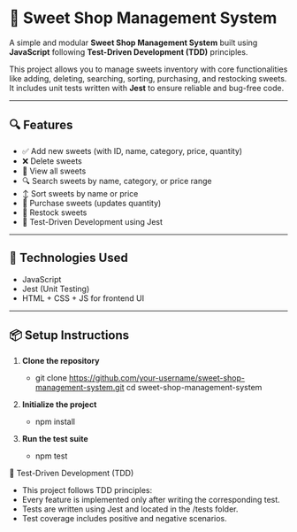 # 🧁 Sweet Shop Management System

A simple and modular **Sweet Shop Management System** built using **JavaScript** following **Test-Driven Development (TDD)** principles.

This project allows you to manage sweets inventory with core functionalities like adding, deleting, searching, sorting, purchasing, and restocking sweets. It includes unit tests written with **Jest** to ensure reliable and bug-free code.

---

## 🔍 Features

- ✅ Add new sweets (with ID, name, category, price, quantity)
- ❌ Delete sweets
- 📄 View all sweets
- 🔍 Search sweets by name, category, or price range
- ↕️ Sort sweets by name or price
- 🛒 Purchase sweets (updates quantity)
- 🔁 Restock sweets
- 🧪 Test-Driven Development using Jest

---

## 📁 Technologies Used

- JavaScript
- Jest (Unit Testing)
- HTML + CSS + JS for frontend UI

---

## 📦 Setup Instructions

1. **Clone the repository**
   - git clone https://github.com/your-username/sweet-shop-management-system.git
   cd sweet-shop-management-system
   
2. **Initialize the project**
   - npm install

4. **Run the test suite**
   - npm test

🧪 Test-Driven Development (TDD)
- This project follows TDD principles:
- Every feature is implemented only after writing the corresponding test.
- Tests are written using Jest and located in the /tests folder.
- Test coverage includes positive and negative scenarios.
